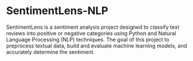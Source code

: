 # SentimentLens-NLP
SentimentLens is a sentiment analysis project designed to classify text reviews into positive or negative categories using Python and Natural Language Processing (NLP) techniques. The goal of this project to preprocess textual data, build and evaluate machine learning models, and accurately determine the sentiment.
